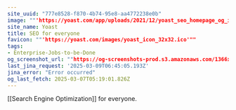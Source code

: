 ```yaml
---
site_uuid: "777e8528-f870-4b74-95e8-aa4772238e0b"
image: ""'https://yoast.com/app/uploads/2021/12/yoast_seo_homepage_og_image.png'""
site_name: Yoast
title: SEO for everyone
favicon: ""'https://yoast.com/images/yoast_icon_32x32.ico'""
tags:
- Enterprise-Jobs-to-be-Done
og_screenshot_url: ""https://og-screenshots-prod.s3.amazonaws.com/1366x768/80/false/4993284b7c1624006ee57ddf29fd2a041798b461ca5a91e846aba11cc466490a.jpeg""
last_jina_request: '2025-03-09T06:45:05.193Z'
jina_error: "Error occurred"
og_last_fetch: 2025-03-07T05:19:01.826Z
---
```

[[Search Engine Optimization]] for everyone.  

